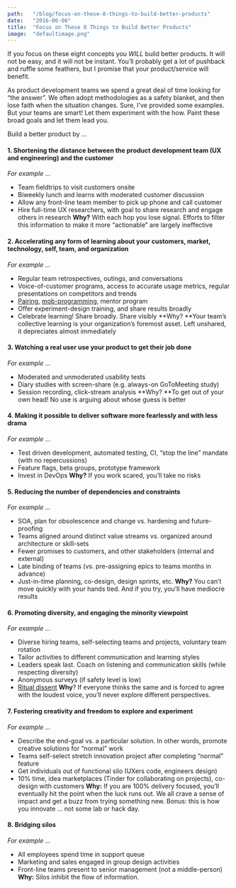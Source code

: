 ```yaml
---
path:	"/blog/focus-on-these-8-things-to-build-better-products"
date:	"2016-06-06"
title:	"Focus on These 8 Things to Build Better Products"
image:	"defaultimage.png"
---
```


If you focus on these eight concepts you *WILL* build better products. It will not be easy, and it will not be instant. You’ll probably get a lot of pushback and ruffle some feathers, but I promise that your product/service will benefit.

As product development teams we spend a great deal of time looking for “the answer”. We often adopt methodologies as a safety blanket, and then lose faith when the situation changes. Sure, I’ve provided some examples. But your teams are smart! Let them experiment with the how. Paint these broad goals and let them lead you.

Build a better product by …

#### **1. Shortening the distance between the product development team (UX and engineering) and the customer**

*For example …*

* Team fieldtrips to visit customers onsite
* Biweekly lunch and learns with moderated customer discussion
* Allow any front-line team member to pick up phone and call customer
* Hire full-time UX researchers, with goal to share research and engage others in research
**Why?** With each hop you lose signal. Efforts to filter this information to make it more “actionable” are largely ineffective

#### **2. Accelerating any form of learning about your customers, market, technology, self, team, and organization**

*For example …*

* Regular team retrospectives, outings, and conversations
* Voice-of-customer programs, access to accurate usage metrics, regular presentations on competitors and trends
* [Pairing](http://www.extremeprogramming.org/rules/pair.html), [mob-programming](https://www.google.com/url?sa=t&rct=j&q=&esrc=s&source=web&cd=1&ved=0ahUKEwjjlLHTm5LNAhUj6oMKHVMECWYQFggcMAA&url=http%3A%2F%2Fmobprogramming.org%2F&usg=AFQjCNFVo2f2MB1mXp_PVpzRpid13GOfcg&bvm=bv.123664746,d.dmo), mentor program
* Offer experiment-design training, and share results broadly
* Celebrate learning! Share broadly. Share visibly
**Why? **Your team’s collective learning is your organization’s foremost asset. Left unshared, it depreciates almost immediately

#### **3. Watching a real user use your product to get their job done**

*For example …*

* Moderated and unmoderated usability tests
* Diary studies with screen-share (e.g. always-on GoToMeeting study)
* Session recording, click-stream analysis
**Why? **To get out of your own head! No use is arguing about whose guess is better

#### **4. Making it possible to deliver software more fearlessly and with less drama**

*For example …*

* Test driven development, automated testing, CI, “stop the line” mandate (with no repercussions)
* Feature flags, beta groups, prototype framework
* Invest in DevOps
**Why?** If you work scared, you’ll take no risks

#### **5. Reducing the number of dependencies and constraints**

*For example …*

* SOA, plan for obsolescence and change vs. hardening and future-proofing
* Teams aligned around distinct value streams vs. organized around architecture or skill-sets
* Fewer promises to customers, and other stakeholders (internal and external)
* Late binding of teams (vs. pre-assigning epics to teams months in advance)
* Just-in-time planning, co-design, design sprints, etc.
**Why?** You can’t move quickly with your hands tied. And if you try, you’ll have mediocre results

#### **6. Promoting diversity, and engaging the minority viewpoint**

*For example …*

* Diverse hiring teams, self-selecting teams and projects, voluntary team rotation
* Tailor activities to different communication and learning styles
* Leaders speak last. Coach on listening and communication skills (while respecting diversity)
* Anonymous surveys (if safety level is low)
* [Ritual dissent](http://cognitive-edge.com/methods/ritual-dissent/)
**Why**? If everyone thinks the same and is forced to agree with the loudest voice, you’ll never explore different perspectives.

#### **7. Fostering creativity and freedom to explore and experiment**

*For example …*

* Describe the end-goal vs. a particular solution. In other words, promote creative solutions for “normal” work
* Teams self-select stretch innovation project after completing “normal” feature
* Get individuals out of functional silo (UXers code, engineers design)
* 10% time, idea marketplaces (Tinder for collaborating on projects), co-design with customers
**Why:** If you are 100% delivery focused, you’ll eventually hit the point when the luck runs out. We all crave a sense of impact and get a buzz from trying something new. Bonus: this is how you innovate … not some lab or hack day.

#### 8. Bridging silos

*For example …*

* All employees spend time in support queue
* Marketing and sales engaged in group design activities
* Front-line teams present to senior management (not a middle-person)
**Why:** Silos inhibit the flow of information.

